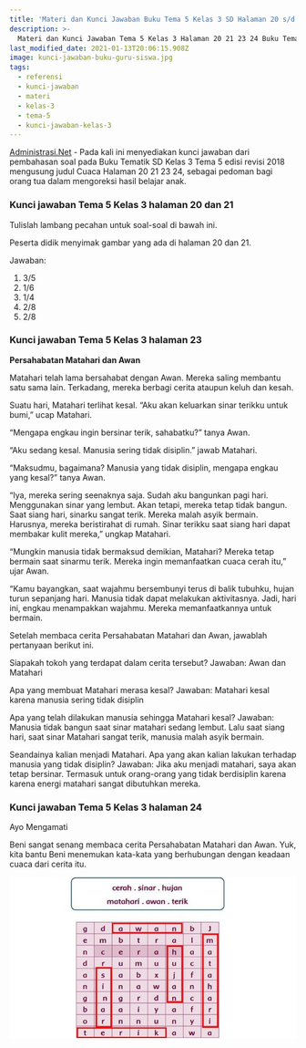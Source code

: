 ```yaml
---
title: 'Materi dan Kunci Jawaban Buku Tema 5 Kelas 3 SD Halaman 20 s/d 24'
description: >-
  Materi dan Kunci Jawaban Tema 5 Kelas 3 Halaman 20 21 23 24 Buku Tematik Subtema 1 Pembelajaran 3.
last_modified_date: 2021-01-13T20:06:15.908Z
image: kunci-jawaban-buku-guru-siswa.jpg
tags:
  - referensi
  - kunci-jawaban
  - materi
  - kelas-3
  - tema-5
  - kunci-jawaban-kelas-3
---
```



[Administrasi.Net](https://administrasi.net "Administrasi.Net") - Pada kali ini menyediakan kunci jawaban dari pembahasan soal pada Buku Tematik SD Kelas 3 Tema 5 edisi revisi 2018 mengusung judul Cuaca Halaman 20 21 23 24, sebagai pedoman bagi orang tua dalam mengoreksi hasil belajar anak.

###  Kunci jawaban Tema 5 Kelas 3 halaman 20 dan 21

Tulislah lambang pecahan untuk soal-soal di bawah ini.

Peserta didik menyimak gambar yang ada di halaman 20 dan 21.

Jawaban:

1. 3/5
2. 1/6
3. 1/4
4. 2/8
5. 2/8

### Kunci jawaban Tema 5 Kelas 3 halaman 23

**Persahabatan Matahari dan Awan**

Matahari telah lama bersahabat dengan Awan. Mereka saling membantu satu sama lain. Terkadang, mereka berbagi cerita ataupun keluh dan kesah.

Suatu hari, Matahari terlihat kesal. “Aku akan keluarkan sinar terikku untuk bumi,” ucap Matahari.

“Mengapa engkau ingin bersinar terik, sahabatku?” tanya Awan.

“Aku sedang kesal. Manusia sering tidak disiplin.” jawab Matahari.

“Maksudmu, bagaimana? Manusia yang tidak disiplin, mengapa engkau yang kesal?” tanya Awan.

“Iya, mereka sering seenaknya saja. Sudah aku bangunkan pagi hari. Menggunakan sinar yang lembut. Akan tetapi, mereka tetap tidak bangun. Saat siang hari, sinarku sangat terik. Mereka malah asyik bermain. Harusnya, mereka beristirahat di rumah. Sinar terikku saat siang hari dapat membakar kulit mereka,” ungkap Matahari.

“Mungkin manusia tidak bermaksud demikian, Matahari? Mereka tetap bermain saat sinarmu terik. Mereka ingin memanfaatkan cuaca cerah itu,” ujar Awan.

“Kamu bayangkan, saat wajahmu bersembunyi terus di balik tubuhku, hujan turun sepanjang hari. Manusia tidak dapat
melakukan aktivitasnya. Jadi, hari ini, engkau menampakkan wajahmu. Mereka memanfaatkannya untuk bermain.

Setelah membaca cerita Persahabatan Matahari
dan Awan, jawablah pertanyaan berikut ini.

Siapakah tokoh yang terdapat dalam cerita tersebut?
Jawaban:
Awan dan Matahari

Apa yang membuat Matahari merasa kesal?
Jawaban:
Matahari kesal karena manusia sering tidak disiplin

Apa yang telah dilakukan manusia sehingga Matahari kesal?
Jawaban:
Manusia tidak bangun saat sinar matahari sedang lembut.
Lalu saat siang hari, saat sinar Matahari sangat terik, manusia malah asyik bermain.

Seandainya kalian menjadi Matahari. Apa yang akan kalian lakukan terhadap manusia yang tidak disiplin?
Jawaban:
Jika aku menjadi matahari, saya akan tetap bersinar.
Termasuk untuk orang-orang yang tidak berdisiplin karena karena energi matahari sangat dibutuhkan mereka.

### Kunci jawaban Tema 5 Kelas 3 halaman 24

Ayo Mengamati

Beni sangat senang membaca cerita Persahabatan Matahari dan Awan. Yuk, kita bantu Beni menemukan kata-kata yang berhubungan dengan keadaan cuaca dari cerita itu.

![Kunci jawaban halaman 24](/img/kunci-jawaban-tema-5-kelas-3-halaman-24.jpg "Kunci jawaban halaman 24")